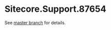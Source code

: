 # Sitecore.Support.87654

See [master branch](https://github.com/sitecoresupport/Sitecore.Support.87654) for details.